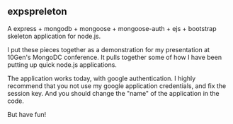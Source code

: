## expspreleton

A express + mongodb + mongoose + mongoose-auth + ejs + bootstrap skeleton application for node.js.

I put these pieces together as a demonstration for my presentation at 10Gen's MongoDC conference.  It pulls together some of how I have been putting up quick node.js applications.

The application works today, with google authentication.  I highly recommend that you not use my google application credentials, and fix the session key.  And you should change the "name" of the application in the code.

But have fun!
